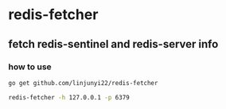 # redis-fetcher 
## fetch redis-sentinel and redis-server info

### how to use
```bash
go get github.com/linjunyi22/redis-fetcher
```

```bash
redis-fetcher -h 127.0.0.1 -p 6379
```
